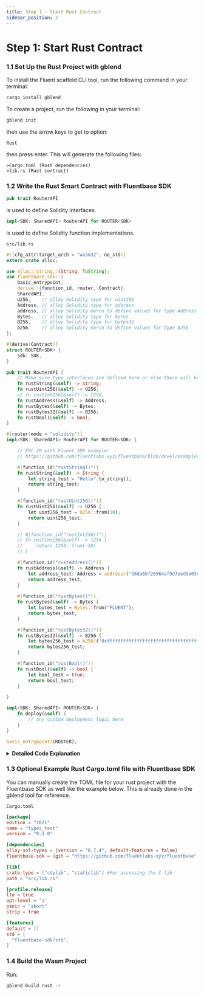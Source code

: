 ```yaml
---
title: Step 1 - Start Rust Contract
sidebar_position: 2
---
```


# Step 1: Start Rust Contract

<!-- ### 1.1 Set Up the Rust Project with Cargo

```bash
cargo new --lib types_test
cd types_test
``` -->

### 1.1 Set Up the Rust Project with gblend


<!-- > ℹ️ **Note**  
>
> You can also set up your first blended app with 
> 
>```shell
>   gblend init
>``` -->

To install the Fluent scaffold CLI tool, run the following command in your terminal:

```bash
cargo install gblend
```

To create a project, run the following in your terminal:

```bash
gblend init
```

then use the arrow keys to get to option:
```
Rust
```
then press enter. This will generate the following files:
```
>Cargo.toml (Rust dependencies)
>lib.rs (Rust contract)
```

### 1.2 Write the Rust Smart Contract with Fluentbase SDK

```rust
pub trait RouterAPI
```
is used to define Solidity interfaces.

```rust
impl<SDK: SharedAPI> RouterAPI for ROUTER<SDK> 
```
is used to define Solidity function implementations.


`src/lib.rs`

```rust
#![cfg_attr(target_arch = "wasm32", no_std)]
extern crate alloc;

use alloc::string::{String, ToString};
use fluentbase_sdk::{
    basic_entrypoint,
    derive::{function_id, router, Contract},
    SharedAPI,
    U256,    // alloy Solidity type for uint256
    Address, // alloy Solidity type for address
    address, // alloy Solidity marco to define values for type Address
    Bytes,   // alloy Solidity type for bytes
    B256,    // alloy Solidity type for bytes32
    b256     // alloy Solidity marco to define values for type B256
};

#[derive(Contract)]
struct ROUTER<SDK> {
    sdk: SDK,
}

pub trait RouterAPI {
    // Make sure type interfaces are defined here or else there will be a compiler error.
    fn rustString(&self) -> String;
    fn rustUint256(&self) -> U256;
    // fn rustInt256(&self) -> I256;
    fn rustAddress(&self) -> Address;
    fn rustBytes(&self) -> Bytes;
    fn rustBytes32(&self) -> B256;
    fn rustBool(&self) -> bool;
}

#[router(mode = "solidity")]
impl<SDK: SharedAPI> RouterAPI for ROUTER<SDK> {

    // ERC-20 with Fluent SDK example:
    // https://github.com/fluentlabs-xyz/fluentbase/blob/devel/examples/erc20/lib.rs

    #[function_id("rustString()")]
    fn rustString(&self) -> String {
        let string_test = "Hello".to_string();
        return string_test;
    }

    #[function_id("rustUint256()")]
    fn rustUint256(&self) -> U256 {
        let uint256_test = U256::from(10);
        return uint256_test;
    }

    // #[function_id("rustInt256()")]
    // fn rustInt256(&self) -> I256 {
    //     return I256::from(-10)
    // }

    #[function_id("rustAddress()")]
    fn rustAddress(&self) -> Address {
        let address_test: Address = address!("d8da6bf26964af9d7eed9e03e53415d37aa96045"); // vitalik.eth 0xd8da6bf26964af9d7eed9e03e53415d37aa96045
        return address_test;
    }
    
    #[function_id("rustBytes()")]
    fn rustBytes(&self) -> Bytes {
        let bytes_test = Bytes::from("FLUENT");
        return bytes_test;
    }

    #[function_id("rustBytes32()")]
    fn rustBytes32(&self) -> B256 {
        let bytes256_test = b256!("0xffffffffffffffffffffffffffffffffffffffffffffffffffffffffffffffff");
        return bytes256_test;
    }

    #[function_id("rustBool()")]
    fn rustBool(&self) -> bool {
        let bool_test = true;
        return bool_test;
    }

}

impl<SDK: SharedAPI> ROUTER<SDK> {
    fn deploy(&self) {
        // any custom deployment logic here
    }
}

basic_entrypoint!(ROUTER);
```

<details>

<summary><strong>Detailed Code Explanation</strong></summary>

#### 1. `#![cfg_attr(target_arch = "wasm32", no_std)]`

This line is a compiler directive. It specifies that if the target architecture is `wasm32` (WebAssembly 32-bit), the code should be compiled without the standard library (`no_std`). This is necessary for WebAssembly, which doesn't have a full standard library available.

#### 2. `extern crate alloc;` and `extern crate fluentbase_sdk;`

These lines declare external crates (libraries) that the code depends on.

* `alloc` is a core library that provides heap allocation functionality.
* `fluentbase_sdk` is the SDK provided by Fluent for writing contracts.

#### 3. `use alloc::string::{String, ToString};`

This line imports the `String` and `ToString` types from the `alloc` crate. This is necessary because the standard `std` library, which normally includes these, is not available in `no_std` environments.

#### 4. `use fluentbase_sdk::{ basic_entrypoint, derive::{router, function_id, Contract}, SharedAPI };`

This line imports various items from the `fluentbase_sdk` crate:

* `basic_entrypoint` is a macro for defining the main entry point of the contract.
* `router` and `function_id` are macros for routing function calls and defining function signatures.
* `Contract` Trait enabling contract functionality.
* `SharedAPI` is a trait that abstracts the API shared between different environments.

#### 5. `#[derive(Contract)] struct ROUTER;`

This line defines a struct named `ROUTER` and derives a contract implementation for it. The `ROUTER` struct will implement the logic for our contract.

#### 6. `pub trait RouterAPI { fn greeting(&self) -> String; }`

This defines a trait named `RouterAPI` with a single method `greeting`. This method returns a `String`.

#### 7. `#[router(mode = "solidity")] impl<SDK: SharedAPI> RouterAPI for ROUTER<SDK> { ... }`

This block implements the `RouterAPI` trait for the `ROUTER` struct. The `#[router(mode = "solidity")]` attribute indicates that this implementation is for a Solidity-compatible router.

**Inside the Implementation:**

* `#[function_id("greeting()"]` specifies the function signature in Solidity syntax. This tells the router how to call this function from Solidity.
* `fn greeting<SDK: SharedAPI>(&self) -> String { "Hello".to_string() }` is the implementation of the `greeting` method, which simply returns the string "Hello".

#### 8. `impl<SDK: SharedAPI> ROUTER<SDK> { fn deploy(&self) { // any custom deployment logic here } }`

This block provides an additional method `deploy` for the `ROUTER` struct. This method can include custom deployment logic. Currently, it's an empty placeholder.

#### 9. `basic_entrypoint!(ROUTER);`

This macro invocation sets up the `ROUTER` struct as the main entry point for the contract. It handles necessary boilerplate code for contract initialization and invocation.

#### Summary

This Rust code defines a smart contract that will be compiled to WebAssembly. The contract implements a single function `greeting` that returns the string "Hello". The contract is designed to be called from a Solidity environment, showcasing interoperability between different virtual machines. The `basic_entrypoint!` macro ties everything together, making `ROUTER` the entry point for the contract.

</details>

### 1.3 Optional Example Rust Cargo.toml file with Fluentbase SDK

You can manually create the TOML file for your rust project with the Fluentbase SDK as well like the example below.
This is already done in the gblend tool for reference.

`Cargo.toml`

```toml
[package]
edition = "2021"
name = "types_test"
version = "0.1.0"

[dependencies]
alloy-sol-types = {version = "0.7.4", default-features = false}
fluentbase-sdk = {git = "https://github.com/fluentlabs-xyz/fluentbase", default-features = false}

[lib]
crate-type = ["cdylib", "staticlib"] #For accessing the C lib
path = "src/lib.rs"

[profile.release]
lto = true
opt-level = 'z'
panic = "abort"
strip = true

[features]
default = []
std = [
  "fluentbase-sdk/std",
]
```

### 1.4 Build the Wasm Project

Run:

```bash
gblend build rust -r
```
